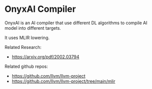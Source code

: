 # OnyxAI Compiler

OnyxAI is an AI compiler that use different DL algorithms to compile AI model into different targets.  

It uses MLIR lowering. 

Related Research:
- https://arxiv.org/pdf/2002.03794

Related github repos:
- https://github.com/llvm/llvm-project
- https://github.com/llvm/llvm-project/tree/main/mlir
